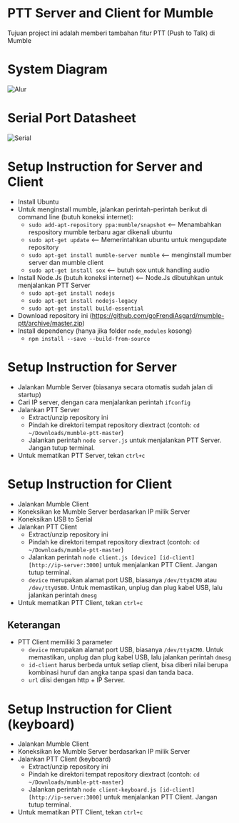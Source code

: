 # PTT Server and Client for Mumble

Tujuan project ini adalah memberi tambahan fitur PTT (Push to Talk) di Mumble

# System Diagram
![Alur](recources/alur.png)

# Serial Port Datasheet
![Serial](recources/serial.jpg)

# Setup Instruction for Server and Client

* Install Ubuntu
* Untuk menginstall mumble, jalankan perintah-perintah berikut di command line (butuh koneksi internet): 
    - `sudo add-apt-repository ppa:mumble/snapshot` <-- Menambahkan respository mumble terbaru agar dikenali ubuntu
    - `sudo apt-get update` <-- Memerintahkan ubuntu untuk mengupdate repository
    - `sudo apt-get install mumble-server mumble` <-- menginstall mumber server dan mumble client
    - `sudo apt-get install sox` <-- butuh sox untuk handling audio
* Install Node.Js (butuh koneksi internet) <-- Node.Js dibutuhkan untuk menjalankan PTT Server
    - `sudo apt-get install nodejs`
    - `sudo apt-get install nodejs-legacy`
    - `sudo apt-get install build-essential`
* Download repository ini (https://github.com/goFrendiAsgard/mumble-ptt/archive/master.zip)
* Install dependency (hanya jika folder `node_modules` kosong)
    - `npm install --save --build-from-source`

# Setup Instruction for Server

* Jalankan Mumble Server (biasanya secara otomatis sudah jalan di startup)
* Cari IP server, dengan cara menjalankan perintah `ifconfig` 
* Jalankan PTT Server
    - Extract/unzip repository ini
    - Pindah ke direktori tempat repository diextract (contoh: `cd ~/Downloads/mumble-ptt-master`) 
    - Jalankan perintah `node server.js` untuk menjalankan PTT Server. Jangan tutup terminal.
* Untuk mematikan PTT Server, tekan `ctrl+c`

# Setup Instruction for Client
* Jalankan Mumble Client
* Koneksikan ke Mumble Server berdasarkan IP milik Server
* Koneksikan USB to Serial
* Jalankan PTT Client
    - Extract/unzip repository ini
    - Pindah ke direktori tempat repository diextract (contoh: `cd ~/Downloads/mumble-ptt-master`) 
    - Jalankan perintah `node client.js [device] [id-client] [http://ip-server:3000]` untuk menjalankan PTT Client. Jangan tutup terminal.
    - `device` merupakan alamat port USB, biasanya `/dev/ttyACM0` atau `/dev/ttyUSB0`. Untuk memastikan, unplug dan plug kabel USB, lalu jalankan perintah `dmesg`
* Untuk mematikan PTT Client, tekan `ctrl+c`

## Keterangan
* PTT Client memiliki 3 parameter
    - `device` merupakan alamat port USB, biasanya `/dev/ttyACM0`. Untuk memastikan, unplug dan plug kabel USB, lalu jalankan perintah `dmesg`
    - `id-client` harus berbeda untuk setiap client, bisa diberi nilai berupa kombinasi huruf dan angka tanpa spasi dan tanda baca.
    - `url` diisi dengan http + IP Server.

# Setup Instruction for Client (keyboard)
* Jalankan Mumble Client
* Koneksikan ke Mumble Server berdasarkan IP milik Server
* Jalankan PTT Client (keyboard)
    - Extract/unzip repository ini
    - Pindah ke direktori tempat repository diextract (contoh: `cd ~/Downloads/mumble-ptt-master`) 
    - Jalankan perintah `node client-keyboard.js [id-client] [http://ip-server:3000]` untuk menjalankan PTT Client. Jangan tutup terminal.
* Untuk mematikan PTT Client, tekan `ctrl+c`
